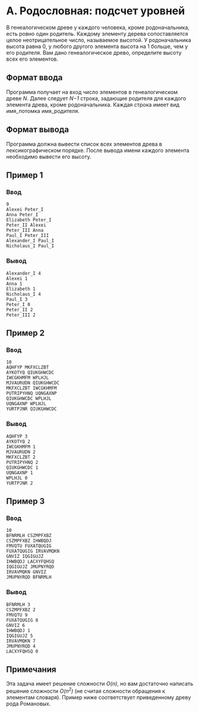 # A. Родословная: подсчет уровней

В генеалогическом древе у каждого человека, кроме родоначальника, есть ровно один родитель. Каждому элементу дерева
сопоставляется целое неотрицательное число, называемое высотой. У родоначальника высота равна 0, у любого другого
элемента высота на 1 больше, чем у его родителя. Вам дано генеалогическое древо, определите высоту всех его элементов.

## Формат ввода

Программа получает на вход число элементов в генеалогическом древе _N_. Далее следует _N−1_ строка, задающие родителя
для каждого элемента древа, кроме родоначальника. Каждая строка имеет вид имя_потомка имя_родителя.

## Формат вывода

Программа должна вывести список всех элементов древа в лексикографическом порядке. После вывода имени каждого элемента
необходимо вывести его высоту.

## Пример 1

### Ввод

    9
    Alexei Peter_I
    Anna Peter_I
    Elizabeth Peter_I
    Peter_II Alexei
    Peter_III Anna
    Paul_I Peter_III
    Alexander_I Paul_I
    Nicholaus_I Paul_I

### Вывод

    Alexander_I 4
    Alexei 1
    Anna 1
    Elizabeth 1
    Nicholaus_I 4
    Paul_I 3
    Peter_I 0
    Peter_II 2
    Peter_III 2

## Пример 2

### Ввод

    10
    AQHFYP MKFXCLZBT
    AYKOTYQ QIUKGHWCDC
    IWCGKHMFM WPLHJL
    MJVAURUDN QIUKGHWCDC
    MKFXCLZBT IWCGKHMFM
    PUTRIPYHNQ UQNGAXNP
    QIUKGHWCDC WPLHJL
    UQNGAXNP WPLHJL
    YURTPJNR QIUKGHWCDC

### Вывод

    AQHFYP 3
    AYKOTYQ 2
    IWCGKHMFM 1
    MJVAURUDN 2
    MKFXCLZBT 2
    PUTRIPYHNQ 2
    QIUKGHWCDC 1
    UQNGAXNP 1
    WPLHJL 0
    YURTPJNR 2

## Пример 3

### Ввод

    10
    BFNRMLH CSZMPFXBZ
    CSZMPFXBZ IHWBQDJ
    FMVQTU FUXATQUGIG
    FUXATQUGIG IRVAVMQKN
    GNVIZ IQGIGUJZ
    IHWBQDJ LACXYFQHSQ
    IQGIGUJZ JMUPNYRQD
    IRVAVMQKN GNVIZ
    JMUPNYRQD BFNRMLH

### Вывод

    BFNRMLH 3
    CSZMPFXBZ 2
    FMVQTU 9
    FUXATQUGIG 8
    GNVIZ 6
    IHWBQDJ 1
    IQGIGUJZ 5
    IRVAVMQKN 7
    JMUPNYRQD 4
    LACXYFQHSQ 0

## Примечания

Эта задача имеет решение сложности _O(n)_, но вам достаточно написать решение сложности _O(n<sup>2</sup>)_ (не считая
сложности обращения к элементам словаря). Пример ниже соответствует приведенному древу рода Романовых.